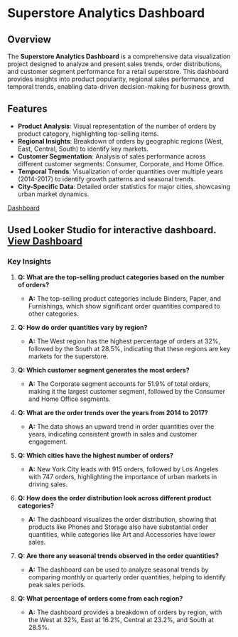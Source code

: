# Superstore Analytics Dashboard

## Overview
The **Superstore Analytics Dashboard** is a comprehensive data visualization project designed to analyze and present sales trends, order distributions, and customer segment performance for a retail superstore. This dashboard provides insights into product popularity, regional sales performance, and temporal trends, enabling data-driven decision-making for business growth.

## Features
- **Product Analysis**: Visual representation of the number of orders by product category, highlighting top-selling items.
- **Regional Insights**: Breakdown of orders by geographic regions (West, East, Central, South) to identify key markets.
- **Customer Segmentation**: Analysis of sales performance across different customer segments: Consumer, Corporate, and Home Office.
- **Temporal Trends**: Visualization of order quantities over multiple years (2014-2017) to identify growth patterns and seasonal trends.
- **City-Specific Data**: Detailed order statistics for major cities, showcasing urban market dynamics.

[Dashboard](./Superstore_Analytics_Dashboard)

## Used Looker Studio for interactive dashboard. [View Dashboard](https://lookerstudio.google.com/embed/reporting/b1af5160-aa10-4866-a356-c575a7283050/page/l4XCE)

### Key Insights

1. **Q: What are the top-selling product categories based on the number of orders?**
   - **A:** The top-selling product categories include Binders, Paper, and Furnishings, which show significant order quantities compared to other categories.

2. **Q: How do order quantities vary by region?**
   - **A:** The West region has the highest percentage of orders at 32%, followed by the South at 28.5%, indicating that these regions are key markets for the superstore.

3. **Q: Which customer segment generates the most orders?**
   - **A:** The Corporate segment accounts for 51.9% of total orders, making it the largest customer segment, followed by the Consumer and Home Office segments.

4. **Q: What are the order trends over the years from 2014 to 2017?**
   - **A:** The data shows an upward trend in order quantities over the years, indicating consistent growth in sales and customer engagement.

5. **Q: Which cities have the highest number of orders?**
   - **A:** New York City leads with 915 orders, followed by Los Angeles with 747 orders, highlighting the importance of urban markets in driving sales.

6. **Q: How does the order distribution look across different product categories?**
   - **A:** The dashboard visualizes the order distribution, showing that products like Phones and Storage also have substantial order quantities, while categories like Art and Accessories have lower sales.

7. **Q: Are there any seasonal trends observed in the order quantities?**
   - **A:** The dashboard can be used to analyze seasonal trends by comparing monthly or quarterly order quantities, helping to identify peak sales periods.

8. **Q: What percentage of orders come from each region?**
   - **A:** The dashboard provides a breakdown of orders by region, with the West at 32%, East at 16.2%, Central at 23.2%, and South at 28.5%.
